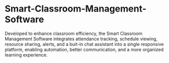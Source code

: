 # Smart-Classroom-Management-Software
Developed to enhance classroom efficiency, the Smart Classroom Management Software integrates attendance tracking, schedule viewing, resource sharing, alerts, and a buit-in chat assistant into a single responsive platform, enabling automation, better communication, and a more organized learning experience.
